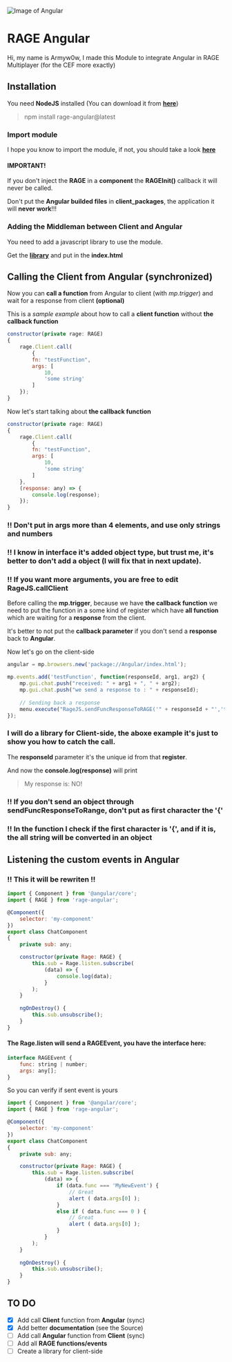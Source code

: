 ![Image of Angular](https://angular.io/assets/images/logos/angular/angular.png)

# RAGE Angular

Hi, my name is Armyw0w, I made this Module to integrate Angular in RAGE Multiplayer (for the CEF more exactly)

## Installation

You need **NodeJS** installed (You can download it from **[here](https://nodejs.org)**)
> npm install rage-angular@latest

### Import module

I hope you know to import the module, if not, you should take a look **[here](https://angular.io/guide/ngmodule)**

#### IMPORTANT!
If you don't inject the **RAGE** in a **component** the **RAGEInit()** callback it will never be called.

Don't put the **Angular builded files** in **client_packages**, the application it will **never work**!!!
 
### Adding the Middleman between Client and Angular

You need to add a javascript library to use the module.

Get the **[library](https://github.com/Armyw0w/RAGEAngular/blob/master/middleman.min.js)** and put in the **index.html**
 
> <script type="text/javascript" src="middleman.min.js"></script>
 
## Calling the Client from Angular (synchronized) 

Now you can **call a function** from Angular to client (with *mp.trigger*) and wait for a response from client **(optional)**

This is a *sample example* about how to call a **client function** without **the callback function**
```javascript
constructor(private rage: RAGE)
{
	rage.Client.call(
    	{
		fn: "testFunction",
		args: [
			10,
			'some string'
		]
	});
}
```
Now let's start talking about **the callback function**
```javascript
constructor(private rage: RAGE)
{
	rage.Client.call(
    	{
		fn: "testFunction",
		args: [
			10,
			'some string'
		]
	},
	(response: any) => {
		console.log(response);
	});
}
```
### !! Don't put in args more than 4 elements, and use only strings and numbers
### !! I know in interface it's added object type, but trust me, it's better to don't add a object (I will fix that in next update).
### !! If you want more arguments, you are free to edit RageJS.callClient

Before calling the **mp.trigger**, because we have **the callback function** we need to put the function in a some kind of register which have **all function** which are waiting for a **response** from the client.

It's better to not put the **callback parameter** if you don't send a **response** back to **Angular**.

Now let's go on the client-side
```javascript
angular = mp.browsers.new('package://Angular/index.html');

mp.events.add('testFunction', function(responseId, arg1, arg2) {
	mp.gui.chat.push("received: " + arg1 + ", " + arg2);
	mp.gui.chat.push("we send a response to : " + responseId);
	
	// Sending back a response
	menu.execute("RageJS.sendFuncResponseToRAGE('" + responseId + "','testFunction','My response is: NO!');");
});
```
### I will do a library for Client-side, the aboxe example it's just to show you how to catch the call.
The **responseId** parameter it's the unique id from that **register**.

And now the **console.log(response)** will print
> My response is: NO!

### !! If you don't send an object through sendFuncResponseToRange, don't put as first character the '{'
### !! In the function I check if the first character is '{', and if it is, the all string will be converted in an object

## Listening the custom events in Angular
### !! This it will be rewriten !!

```javascript
import { Component } from '@angular/core'; 
import { RAGE } from 'rage-angular'; 

@Component({ 
	selector: 'my-component' 
}) 
export class ChatComponent 
{ 
	private sub: any;

	constructor(private Rage: RAGE) { 
		this.sub = Rage.listen.subscribe( 
			(data) => { 
				console.log(data); 
			} 
		); 
	} 
	
	ngOnDestroy() {
		this.sub.unsubscribe();
	}
}
```
#### The Rage.listen will send a RAGEEvent, you have the interface here:
```javascript
interface RAGEEvent {
    func: string | number;
    args: any[];
}
```

So you can verify if sent event is yours
```javascript
import { Component } from '@angular/core'; 
import { RAGE } from 'rage-angular'; 

@Component({ 
	selector: 'my-component' 
}) 
export class ChatComponent 
{ 
	private sub: any;

	constructor(private Rage: RAGE) { 
		this.sub = Rage.listen.subscribe( 
			(data) => { 
				if (data.func === 'MyNewEvent') { 
					// Great 
					alert ( data.args[0] ); 
				}
				else if ( data.func === 0 ) { 
					// Great 
					alert ( data.args[0] ); 
				} 
			} 
		); 
	} 
	
	ngOnDestroy() {
		this.sub.unsubscribe();
	}
}
```

## TO DO

- [x] Add call **Client** function from **Angular** (sync)
- [x] Add better **documentation** (see the Source)
- [ ] Add call **Angular** function from **Client** (sync)
- [ ] Add all **RAGE functions/events**
- [ ] Create a library for client-side
